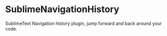 SublimeNavigationHistory
========================

SublimeText Navigation history plugin, jump forward and back around your code. 